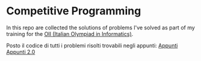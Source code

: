 # Competitive Programming

In this repo are collected the solutions of problems I've solved as part of my training for the [OII (Italian Olympiad in Informatics)](https://www.olimpiadi-informatica.it).

Posto il codice di tutti i problemi risolti trovabili negli appunti:
[Appunti](https://docs.google.com/document/d/1vP0bBrg6piIZxfkjJVmWQSFAIC9XoP5iAeK_Glv_8K0/edit?usp=sharing)
[Appunti 2.0](https://docs.google.com/document/d/1ImULS62rwmQMRuGroFoUZ4Sq1sJ91idMmE3fOB3_hKg/edit?usp=sharing)
